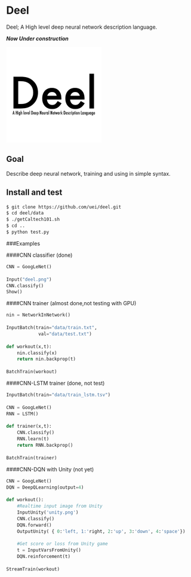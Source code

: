 # Deel
Deel; A High level deep neural network description language.

***Now Under construction***

![logo](deel.png)


## Goal
Describe deep neural network, training and using in simple syntax.

## Install and test

```sh
$ git clone https://github.com/uei/deel.git
$ cd deel/data
$ ./getCaltech101.sh
$ cd ..
$ python test.py
```

###Examples

####CNN classifier (done)
```python
CNN = GoogLeNet()

Input("deel.png")
CNN.classify()
Show()

```

####CNN trainer (almost done,not testing with GPU)
```python
nin = NetworkInNetwork()

InputBatch(train="data/train.txt",
			val="data/test.txt")

def workout(x,t):
	nin.classify(x)	
	return nin.backprop(t)

BatchTrain(workout)
```

####CNN-LSTM trainer (done, not test)
```python
InputBatch(train="data/train_lstm.tsv")

CNN = GoogLeNet()
RNN = LSTM()

def trainer(x,t):
	CNN.classify() 
	RNN.learn(t)
	return RNN.backprop()

BatchTrain(trainer)
```

####CNN-DQN with Unity (not yet)
```python
CNN = GoogLeNet()
DQN = DeepQLearning(output=4)

def workout():
	#Realtime input image from Unity
	InputUnity('unity.png') 
	CNN.classify() 
	DQN.forward()
    OutputUnity( { 0:'left, 1:'right, 2:'up', 3:'down', 4:'space'})

	#Get score or loss from Unity game
	t = InputVarsFromUnity()
	DQN.reinforcement(t)

StreamTrain(workout)
```

